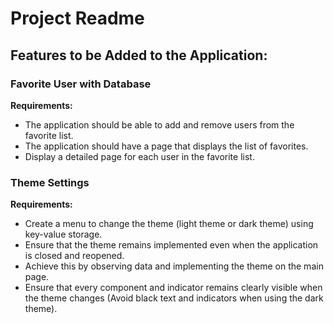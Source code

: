 # Project Readme

## Features to be Added to the Application:

### Favorite User with Database
**Requirements:**
- The application should be able to add and remove users from the favorite list.
- The application should have a page that displays the list of favorites.
- Display a detailed page for each user in the favorite list.

### Theme Settings
**Requirements:**
- Create a menu to change the theme (light theme or dark theme) using key-value storage.
- Ensure that the theme remains implemented even when the application is closed and reopened.
- Achieve this by observing data and implementing the theme on the main page.
- Ensure that every component and indicator remains clearly visible when the theme changes (Avoid black text and indicators when using the dark theme).
